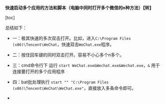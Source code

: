 **快速启动多个应用的方法和脚本（电脑中同时打开多个微信的n种方法）【转】**

[toc]

总结如下：



- 一：极其快速的多次双击打开。比如，进入`C:\Program Files (x86)\Tencent\WeChat`，快速双击`WeChat.exe`程序。

- 二：按住回车键的同时双击打开。容易不小心多个n多个。

- 三：cmd命令行下 运行 `start WeChat.exe&Wechat.exe&Wechat.exe`，`&` 用于连接要打开的多个应用程序

- 四：bat批处理执行 `start "" "C:\Program Files (x86)\Tencent\WeChat\WeChat.exe"`，直接放入多条命令即可。

- 